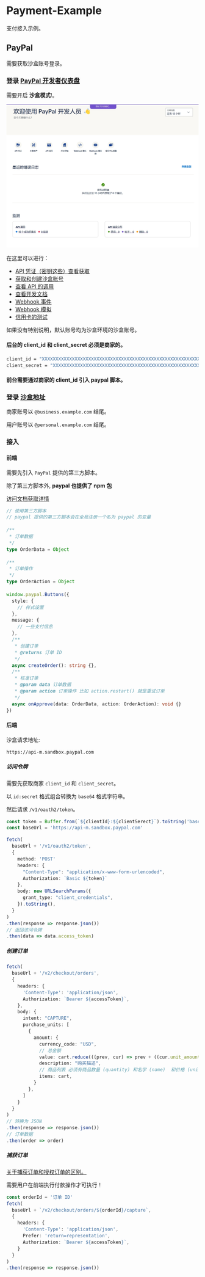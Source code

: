 # Payment-Example

支付接入示例。

## PayPal

需要获取沙盒账号登录。

### 登录 [PayPal 开发者仪表盘](https://developer.paypal.com/dashboard/)

需要开启 **沙盒模式**!。

![PayPal 开发者仪表盘](/docs/image/paypal-developer.png)

在这里可以进行：

- [API 凭证（密钥这些）查看获取](https://developer.paypal.com/dashboard/applications/sandbox)
- [获取和创建沙盒账号](https://developer.paypal.com/dashboard/accounts)
- [查看 API 的调用](https://developer.paypal.com/dashboard/dashboard/sandbox)
- [查看开发文档](https://developer.paypal.com/docs/online/)
- [Webhook 事件](https://developer.paypal.com/dashboard/webhooks/sandbox)
- [Webhook 模拟](https://developer.paypal.com/dashboard/webhooksSimulator)
- [信用卡的测试](https://developer.paypal.com/api/rest/sandbox/card-testing/#link-creditcardgeneratorfortesting)

如果没有特别说明，默认账号均为沙盒环境的沙盒账号。

#### **后台的 client_id 和 client_secret 必须是商家的。**

```sh
client_id = "XXXXXXXXXXXXXXXXXXXXXXXXXXXXXXXXXXXXXXXXXXXXXXXXXXXXXXXXXXXXXXXXXXXXXXXXXXXXXXXX"
client_secret = "XXXXXXXXXXXXXXXXXXXXXXXXXXXXXXXXXXXXXXXXXXXXXXXXXXXXXXXXXXXXXXXXXXXXXXXXXXXXXXXX"
```

#### **前台需要通过商家的 client_id 引入 paypal 脚本。**

### 登录 [沙盒地址](https://www.sandbox.paypal.com)

商家账号以 `@business.example.com` 结尾。

用户账号以 `@personal.example.com` 结尾。

### 接入

#### 前端

需要先引入 `PayPal` 提供的第三方脚本。

除了第三方脚本外, **paypal 也提供了 npm 包**

[访问文档获取详情](https://developer.paypal.com/sdk/js/configuration/)

```ts
// 使用第三方脚本
// paypal 提供的第三方脚本会在全局注册一个名为 paypal 的变量

/**
 * 订单数据
 */
type OrderData = Object

/**
 * 订单操作
 */
type OrderAction = Object

window.paypal.Buttons({
  style: {
    // 样式设置
  },
  message: {
    // 一些支付信息
  },
  /**
   * 创建订单
   * @returns 订单 ID
   */
  async createOrder(): string {},
  /**
   * 核准订单
   * @param data 订单数据
   * @param action 订单操作 比如 action.restart() 就是重试订单
   */
  async onApprove(data: OrderData, action: OrderAction): void {}
})
```

#### 后端

沙盒请求地址:

```sh
https://api-m.sandbox.paypal.com
```

##### 访问令牌

需要先获取商家 `client_id` 和 `client_secret`。

以 `id:secret` 格式组合转换为 `base64` 格式字符串。

然后请求 `/v1/oauth2/token`。

```ts
const token = Buffer.from(`${clientId}:${clientSerect}`).toString('base64')
const baseUrl = 'https://api-m.sandbox.paypal.com'
```

```ts
fetch(
  baseUrl + '/v1/oauth2/token',
  {
    method: 'POST'
    headers: {
      "Content-Type": "application/x-www-form-urlencoded",
      Authorization: `Basic ${token}`
    },
    body: new URLSearchParams({
      grant_type: "client_credentials",
    }).toString(),
  }
)
.then(response => response.json())
// 返回访问令牌
.then(data => data.access_token)
```

##### 创建订单

```ts
fetch(
  baseUrl + '/v2/checkout/orders',
  {
    headers: {
      'Content-Type': 'application/json',
      Authorization: `Bearer ${accessToken}`,
    },
    body: {
      intent: "CAPTURE",
      purchase_units: [
        {
          amount: {
            currency_code: "USD",
            // 总金额
            value: cart.reduce(((prev, cur) => prev + ((cur.unit_amount as number) * (cur.quantity as number))), 0),
            description: "购买描述",
            // 商品列表 必须有商品数量 (quantity) 和名字 (name)  和价格 (unit_amount) 字段
            items: cart,
          }
        },
      ]
    }
  }
)
// 转换为 JSON
.then(response => response.json())
// 订单数据
.then(order => order)
```

##### 捕获订单

[关于捕获订单和授权订单的区别。](https://developer.paypal.com/docs/api/orders/v2/#orders_create!path=intent&t=request)

需要用户在前端执行付款操作才可执行！

```ts
const orderId = '订单 ID'
fetch(
  baseUrl + `/v2/checkout/orders/${orderId}/capture`,
  {
    headers: {
      'Content-Type': 'application/json',
      Prefer: 'return=representation',
      Authorization: `Bearer ${accessToken}`,
    }
  }
)
.then(response => response.json())
```
